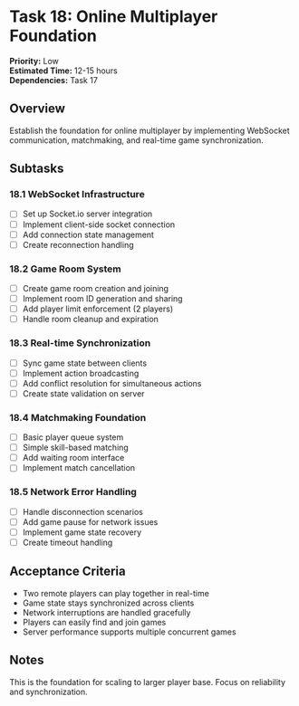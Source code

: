 # Task 18: Online Multiplayer Foundation

**Priority:** Low  
**Estimated Time:** 12-15 hours  
**Dependencies:** Task 17

## Overview

Establish the foundation for online multiplayer by implementing WebSocket communication, matchmaking, and real-time game synchronization.

## Subtasks

### 18.1 WebSocket Infrastructure

- [ ] Set up Socket.io server integration
- [ ] Implement client-side socket connection
- [ ] Add connection state management
- [ ] Create reconnection handling

### 18.2 Game Room System

- [ ] Create game room creation and joining
- [ ] Implement room ID generation and sharing
- [ ] Add player limit enforcement (2 players)
- [ ] Handle room cleanup and expiration

### 18.3 Real-time Synchronization

- [ ] Sync game state between clients
- [ ] Implement action broadcasting
- [ ] Add conflict resolution for simultaneous actions
- [ ] Create state validation on server

### 18.4 Matchmaking Foundation

- [ ] Basic player queue system
- [ ] Simple skill-based matching
- [ ] Add waiting room interface
- [ ] Implement match cancellation

### 18.5 Network Error Handling

- [ ] Handle disconnection scenarios
- [ ] Add game pause for network issues
- [ ] Implement game state recovery
- [ ] Create timeout handling

## Acceptance Criteria

- Two remote players can play together in real-time
- Game state stays synchronized across clients
- Network interruptions are handled gracefully
- Players can easily find and join games
- Server performance supports multiple concurrent games

## Notes

This is the foundation for scaling to larger player base. Focus on reliability and synchronization.
